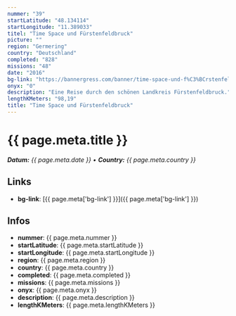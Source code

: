 ```yaml
---
nummer: "39"
startLatitude: "48.134114"
startLongitude: "11.389033"
titel: "Time Space und Fürstenfeldbruck"
picture: ""
region: "Germering"
country: "Deutschland"
completed: "828"
missions: "48"
date: "2016"
bg-link: "https://bannergress.com/banner/time-space-und-f%C3%BCrstenfeldbruck-7a7f"
onyx: "0"
description: "Eine Reise durch den schönen Landkreis Fürstenfeldbruck."
lengthKMeters: "98,19"
title: "Time Space und Fürstenfeldbruck"
---
```


# {{ page.meta.title }}
_**Datum:** {{ page.meta.date }} • **Country:** {{ page.meta.country }}_

## Links
- **bg-link**: [{{ page.meta['bg-link'] }}]({{ page.meta['bg-link'] }})

## Infos
- **nummer**: {{ page.meta.nummer }}
- **startLatitude**: {{ page.meta.startLatitude }}
- **startLongitude**: {{ page.meta.startLongitude }}
- **region**: {{ page.meta.region }}
- **country**: {{ page.meta.country }}
- **completed**: {{ page.meta.completed }}
- **missions**: {{ page.meta.missions }}
- **onyx**: {{ page.meta.onyx }}
- **description**: {{ page.meta.description }}
- **lengthKMeters**: {{ page.meta.lengthKMeters }}

